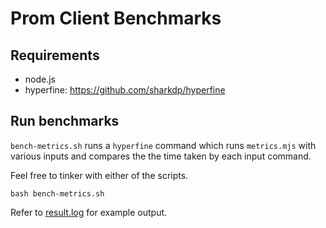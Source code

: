 # Prom Client Benchmarks

## Requirements

- node.js
- hyperfine: https://github.com/sharkdp/hyperfine

## Run benchmarks

`bench-metrics.sh` runs a `hyperfine` command which runs `metrics.mjs` with various inputs and compares the the time taken by each input command.

Feel free to tinker with either of the scripts.

```shell
bash bench-metrics.sh
```

Refer to [result.log](result.log) for example output.
